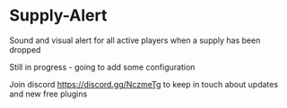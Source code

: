 # Supply-Alert
Sound and visual alert for all active players when a supply has been dropped

Still in progress - going to add some configuration

Join discord https://discord.gg/NczmeTg to keep in touch about updates and new free plugins


